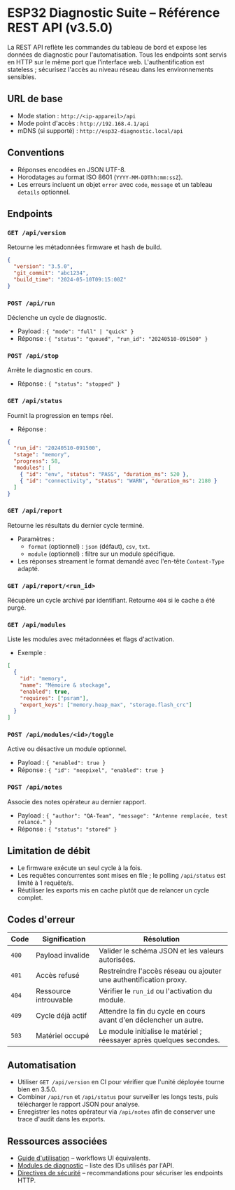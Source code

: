 # ESP32 Diagnostic Suite – Référence REST API (v3.5.0)

La REST API reflète les commandes du tableau de bord et expose les données de diagnostic pour l'automatisation. Tous les endpoints
sont servis en HTTP sur le même port que l'interface web. L'authentification est stateless ; sécurisez l'accès au niveau réseau
dans les environnements sensibles.

## URL de base
- Mode station : `http://<ip-appareil>/api`
- Mode point d'accès : `http://192.168.4.1/api`
- mDNS (si supporté) : `http://esp32-diagnostic.local/api`

## Conventions
- Réponses encodées en JSON UTF-8.
- Horodatages au format ISO 8601 (`YYYY-MM-DDThh:mm:ssZ`).
- Les erreurs incluent un objet `error` avec `code`, `message` et un tableau `details` optionnel.

## Endpoints
### `GET /api/version`
Retourne les métadonnées firmware et hash de build.
```json
{
  "version": "3.5.0",
  "git_commit": "abc1234",
  "build_time": "2024-05-10T09:15:00Z"
}
```

### `POST /api/run`
Déclenche un cycle de diagnostic.
- Payload : `{ "mode": "full" | "quick" }`
- Réponse : `{ "status": "queued", "run_id": "20240510-091500" }`

### `POST /api/stop`
Arrête le diagnostic en cours.
- Réponse : `{ "status": "stopped" }`

### `GET /api/status`
Fournit la progression en temps réel.
- Réponse :
```json
{
  "run_id": "20240510-091500",
  "stage": "memory",
  "progress": 58,
  "modules": [
    { "id": "env", "status": "PASS", "duration_ms": 520 },
    { "id": "connectivity", "status": "WARN", "duration_ms": 2180 }
  ]
}
```

### `GET /api/report`
Retourne les résultats du dernier cycle terminé.
- Paramètres :
  - `format` (optionnel) : `json` (défaut), `csv`, `txt`.
  - `module` (optionnel) : filtre sur un module spécifique.
- Les réponses streament le format demandé avec l'en-tête `Content-Type` adapté.

### `GET /api/report/<run_id>`
Récupère un cycle archivé par identifiant. Retourne `404` si le cache a été purgé.

### `GET /api/modules`
Liste les modules avec métadonnées et flags d'activation.
- Exemple :
```json
[
  {
    "id": "memory",
    "name": "Mémoire & stockage",
    "enabled": true,
    "requires": ["psram"],
    "export_keys": ["memory.heap_max", "storage.flash_crc"]
  }
]
```

### `POST /api/modules/<id>/toggle`
Active ou désactive un module optionnel.
- Payload : `{ "enabled": true }`
- Réponse : `{ "id": "neopixel", "enabled": true }`

### `POST /api/notes`
Associe des notes opérateur au dernier rapport.
- Payload : `{ "author": "QA-Team", "message": "Antenne remplacée, test relancé." }`
- Réponse : `{ "status": "stored" }`

## Limitation de débit
- Le firmware exécute un seul cycle à la fois.
- Les requêtes concurrentes sont mises en file ; le polling `/api/status` est limité à 1 requête/s.
- Réutiliser les exports mis en cache plutôt que de relancer un cycle complet.

## Codes d'erreur
| Code | Signification | Résolution |
|------|---------------|------------|
| `400` | Payload invalide | Valider le schéma JSON et les valeurs autorisées. |
| `401` | Accès refusé | Restreindre l'accès réseau ou ajouter une authentification proxy. |
| `404` | Ressource introuvable | Vérifier le `run_id` ou l'activation du module. |
| `409` | Cycle déjà actif | Attendre la fin du cycle en cours avant d'en déclencher un autre. |
| `503` | Matériel occupé | Le module initialise le matériel ; réessayer après quelques secondes. |

## Automatisation
- Utiliser `GET /api/version` en CI pour vérifier que l'unité déployée tourne bien en 3.5.0.
- Combiner `/api/run` et `/api/status` pour surveiller les longs tests, puis télécharger le rapport JSON pour analyse.
- Enregistrer les notes opérateur via `/api/notes` afin de conserver une trace d'audit dans les exports.

## Ressources associées
- [Guide d'utilisation](USAGE_FR.md) – workflows UI équivalents.
- [Modules de diagnostic](DIAGNOSTIC_MODULES_FR.md) – liste des IDs utilisés par l'API.
- [Directives de sécurité](SECURITY_FR.md) – recommandations pour sécuriser les endpoints HTTP.
